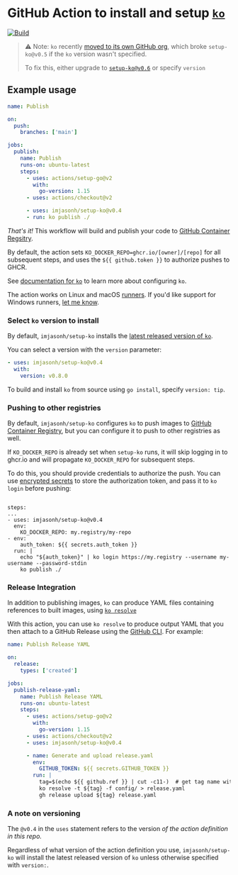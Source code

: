 # GitHub Action to install and setup [`ko`](https://github.com/google/ko)

[![Build](https://github.com/imjasonh/setup-ko/actions/workflows/use-action.yaml/badge.svg)](https://github.com/imjasonh/setup-ko/actions/workflows/use-action.yaml)

> :warning: Note: `ko` recently [moved to its own GitHub org](https://github.com/ko-build/ko/issues/791), which broke `setup-ko@v0.5` if the `ko` version wasn't specified.
> 
> To fix this, either upgrade to [`setup-ko@v0.6`](https://github.com/imjasonh/setup-ko/releases/tag/v0.6) or specify `version`

## Example usage

```yaml
name: Publish

on:
  push:
    branches: ['main']

jobs:
  publish:
    name: Publish
    runs-on: ubuntu-latest
    steps:
      - uses: actions/setup-go@v2
        with:
          go-version: 1.15
      - uses: actions/checkout@v2

      - uses: imjasonh/setup-ko@v0.4
      - run: ko publish ./
```

_That's it!_ This workflow will build and publish your code to [GitHub Container Regsitry](https://ghcr.io).

By default, the action sets `KO_DOCKER_REPO=ghcr.io/[owner]/[repo]` for all subsequent steps, and uses the `${{ github.token }}` to authorize pushes to GHCR.

See [documentation for `ko`](https://github.com/google/ko#configuration) to learn more about configuring `ko`.

The action works on Linux and macOS [runners](https://docs.github.com/en/actions/using-github-hosted-runners/about-github-hosted-runners). If you'd like support for Windows runners, [let me know](https://github.com/imjasonh/setup-ko/issues/new).

### Select `ko` version to install

By default, `imjasonh/setup-ko` installs the [latest released version of `ko`](https://github.com/google/ko/releases).

You can select a version with the `version` parameter:

```yaml
- uses: imjasonh/setup-ko@v0.4
  with:
    version: v0.8.0
```

To build and install `ko` from source using `go install`, specify `version: tip`.

### Pushing to other registries

By default, `imjasonh/setup-ko` configures `ko` to push images to [GitHub Container Registry](https://ghcr.io), but you can configure it to push to other registries as well.

If `KO_DOCKER_REPO` is already set when `setup-ko` runs, it will skip logging in to ghcr.io and will propagate `KO_DOCKER_REPO` for subsequent steps.

To do this, you should provide credentials to authorize the push.
You can use [encrypted secrets](https://docs.github.com/en/actions/reference/encrypted-secrets) to store the authorization token, and pass it to `ko login` before pushing:

```

steps:
...
- uses: imjasonh/setup-ko@v0.4
  env:
    KO_DOCKER_REPO: my.registry/my-repo
- env:
    auth_token: ${{ secrets.auth_token }}
  run: |
    echo "${auth_token}" | ko login https://my.registry --username my-username --password-stdin
    ko publish ./
```

### Release Integration

In addition to publishing images, `ko` can produce YAML files containing references to built images, using [`ko resolve`](https://github.com/google/ko#kubernetes-integration)

With this action, you can use `ko resolve` to produce output YAML that you then attach to a GitHub Release using the [GitHub CLI](https://cli.github.com).
For example:

```yaml
name: Publish Release YAML

on:
  release:
    types: ['created']

jobs:
  publish-release-yaml:
    name: Publish Release YAML
    runs-on: ubuntu-latest
    steps:
      - uses: actions/setup-go@v2
        with:
          go-version: 1.15
      - uses: actions/checkout@v2
      - uses: imjasonh/setup-ko@v0.4

      - name: Generate and upload release.yaml
        env:
          GITHUB_TOKEN: ${{ secrets.GITHUB_TOKEN }}
        run: |
          tag=$(echo ${{ github.ref }} | cut -c11-)  # get tag name without tags/refs/ prefix.
          ko resolve -t ${tag} -f config/ > release.yaml
          gh release upload ${tag} release.yaml
```

### A note on versioning

The `@v0.4` in the `uses` statement refers to the version _of the action definition in this repo._

Regardless of what version of the action definition you use, `imjasonh/setup-ko` will install the latest released version of `ko` unless otherwise specified with `version:`.
